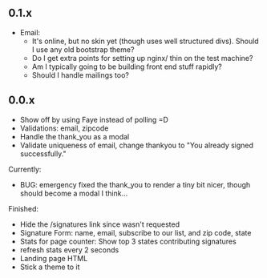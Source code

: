## 0.1.x
  - Email:
    * It's online, but no skin yet (though uses well structured divs).  Should I use any old bootstrap theme?
    * Do I get extra points for setting up nginx/ thin on the test machine?
    * Am I typically going to be building front end stuff rapidly?
    * Should I handle mailings too?



## 0.0.x

  - Show off by using Faye instead of polling =D
  - Validations: email, zipcode
  - Handle the thank_you as a modal
  - Validate uniqueness of email, change thankyou to "You already signed successfully."

  
  


Currently:

  - BUG: emergency fixed the thank_you to render a tiny bit nicer, though should become a modal I think...
  

Finished:

  - Hide the /signatures link since wasn't requested
  - Signature Form: name, email, subscribe to our list, and zip code, state
  - Stats for page counter:  Show top 3 states contributing signatures
  - refresh stats every 2 seconds
  - Landing page HTML
  - Stick a theme to it
